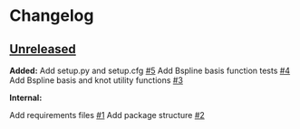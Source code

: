 # Changelog

<!-- ## [Unreleased](https://github.com/enthought/seismic-labeling/tree/HEAD) -->

<!-- [Full Changelog](https://github.com/enthought/seismic-labeling/compare/<LATESTVERSION>...HEAD) -->

<!-- ### Release notes: -->

<!-- **Added:** -->

<!-- **Changed:** -->

<!-- **Deprecated:** -->

<!-- **Removed:** -->

<!-- **Fixed:** -->

<!-- **Security:** -->

<!-- **Internal:** -->

## [Unreleased](https://github.com/enthought/seismic-labeling/tree/HEAD)

**Added:**
Add setup.py and setup.cfg [#5](https://github.com/stpotter16/specklesnake/pull/5)
Add Bspline basis function tests [#4](https://github.com/stpotter16/specklesnake/pull/4)
Add Bspline basis and knot utility functions [#3](https://github.com/stpotter16/specklesnake/pull/3)

**Internal:**

Add requirements files [#1](https://github.com/stpotter16/specklesnake/pull/1)
Add package structure [#2](https://github.com/stpotter16/specklesnake/pull/2)


